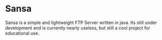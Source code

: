 # Sansa

Sansa is a simple and lightweight FTP Server written in java. Its still under development and
is currently nearly useless, but still a cool project for educational use.